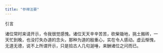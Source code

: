 ```yaml
---
title: "参禅法要"
---
```


引言

诸位常时来请开示，令我很觉感愧。诸位天天辛辛苦苦，砍柴锄地，挑土搬砖，一天忙到晚，也没打失办道的念头，那种为道的殷重心，实在令人感动。虚云惭愧，无道无德，说不上所谓开示，只是拾古人几句涎唾，来酬诸位之问而已。